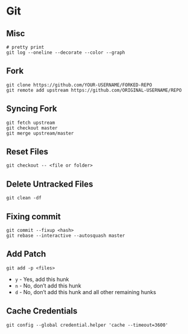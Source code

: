 # Git

## Misc
```shell
# pretty print
git log --oneline --decorate --color --graph
```

## Fork
```shell
git clone https://github.com/YOUR-USERNAME/FORKED-REPO
git remote add upstream https://github.com/ORIGINAL-USERNAME/REPO
```

## Syncing Fork
```shell
git fetch upstream
git checkout master
git merge upstream/master
```

## Reset Files
```shell
git checkout -- <file or folder>
```

## Delete Untracked Files
```shell
git clean -df
```

## Fixing commit
```shell
git commit --fixup <hash>
git rebase --interactive --autosquash master
```

## Add Patch
```shell
git add -p <files>
```
- `y` - Yes, add this hunk
- `n` - No, don’t add this hunk
- `d` - No, don’t add this hunk and all other remaining hunks


## Cache Credentials
```shell
git config --global credential.helper 'cache --timeout=3600'
```
